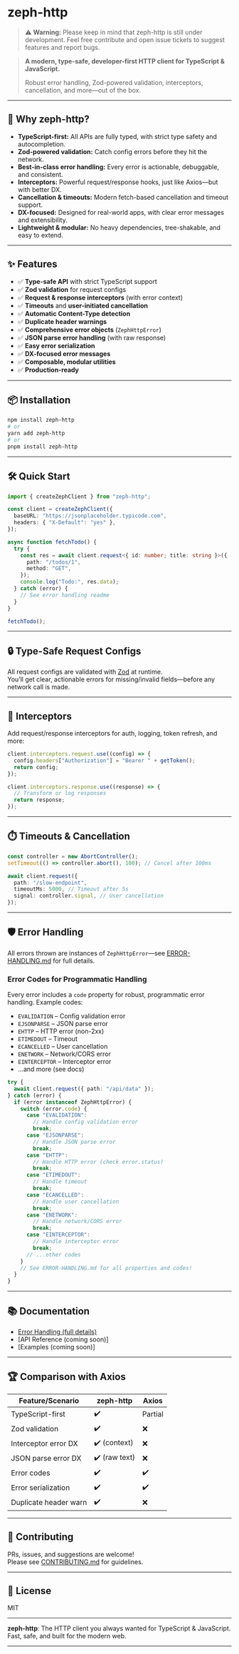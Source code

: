 # zeph-http

> ⚠️ **Warning:**  Please keep in mind that zeph-http is still under development.
Feel free contribute and open issue tickets to suggest features and report bugs.


> **A modern, type-safe, developer-first HTTP client for TypeScript & JavaScript.**
>
> Robust error handling, Zod-powered validation, interceptors, cancellation, and more—out of the box.

---

## 🚀 Why zeph-http?

- **TypeScript-first:** All APIs are fully typed, with strict type safety and autocompletion.
- **Zod-powered validation:** Catch config errors before they hit the network.
- **Best-in-class error handling:** Every error is actionable, debuggable, and consistent.
- **Interceptors:** Powerful request/response hooks, just like Axios—but with better DX.
- **Cancellation & timeouts:** Modern fetch-based cancellation and timeout support.
- **DX-focused:** Designed for real-world apps, with clear error messages and extensibility.
- **Lightweight & modular:** No heavy dependencies, tree-shakable, and easy to extend.

---

## ✨ Features

- ✅ **Type-safe API** with strict TypeScript support
- ✅ **Zod validation** for request configs
- ✅ **Request & response interceptors** (with error context)
- ✅ **Timeouts** and **user-initiated cancellation**
- ✅ **Automatic Content-Type detection**
- ✅ **Duplicate header warnings**
- ✅ **Comprehensive error objects** (`ZephHttpError`)
- ✅ **JSON parse error handling** (with raw response)
- ✅ **Easy error serialization**
- ✅ **DX-focused error messages**
- ✅ **Composable, modular utilities**
- ✅ **Production-ready**

---

## 📦 Installation

```bash
npm install zeph-http
# or
yarn add zeph-http
# or
pnpm install zeph-http
```

---

## 🛠️ Quick Start

```ts
import { createZephClient } from "zeph-http";

const client = createZephClient({
  baseURL: "https://jsonplaceholder.typicode.com",
  headers: { "X-Default": "yes" },
});

async function fetchTodo() {
  try {
    const res = await client.request<{ id: number; title: string }>({
      path: "/todos/1",
      method: "GET",
    });
    console.log("Todo:", res.data);
  } catch (error) {
    // See error handling readme
  }
}

fetchTodo();
```

---

## 🔒 Type-Safe Request Configs

All request configs are validated with [Zod](https://zod.dev/) at runtime.  
You’ll get clear, actionable errors for missing/invalid fields—before any network call is made.

---

## 🔄 Interceptors

Add request/response interceptors for auth, logging, token refresh, and more:

```ts
client.interceptors.request.use((config) => {
  config.headers["Authorization"] = "Bearer " + getToken();
  return config;
});

client.interceptors.response.use((response) => {
  // Transform or log responses
  return response;
});
```

---

## ⏱️ Timeouts & Cancellation

```ts
const controller = new AbortController();
setTimeout(() => controller.abort(), 100); // Cancel after 100ms

await client.request({
  path: "/slow-endpoint",
  timeoutMs: 5000, // Timeout after 5s
  signal: controller.signal, // User cancellation
});
```

---

## 🛡️ Error Handling

All errors thrown are instances of `ZephHttpError`—see [ERROR-HANDLING.md](./ERROR-HANDLING.md) for full details.

### Error Codes for Programmatic Handling

Every error includes a `code` property for robust, programmatic error handling. Example codes:
- `EVALIDATION` – Config validation error
- `EJSONPARSE` – JSON parse error
- `EHTTP` – HTTP error (non-2xx)
- `ETIMEDOUT` – Timeout
- `ECANCELLED` – User cancellation
- `ENETWORK` – Network/CORS error
- `EINTERCEPTOR` – Interceptor error
- ...and more (see docs)

```ts
try {
  await client.request({ path: "/api/data" });
} catch (error) {
  if (error instanceof ZephHttpError) {
    switch (error.code) {
      case "EVALIDATION":
        // Handle config validation error
        break;
      case "EJSONPARSE":
        // Handle JSON parse error
        break;
      case "EHTTP":
        // Handle HTTP error (check error.status)
        break;
      case "ETIMEDOUT":
        // Handle timeout
        break;
      case "ECANCELLED":
        // Handle user cancellation
        break;
      case "ENETWORK":
        // Handle network/CORS error
        break;
      case "EINTERCEPTOR":
        // Handle interceptor error
        break;
      // ...other codes
    }
    // See ERROR-HANDLING.md for all properties and codes!
  }
}
```

---

## 📚 Documentation

- [Error Handling (full details)](./ERROR-HANDLING.md)
- [API Reference (coming soon)]
- [Examples (coming soon)]

---

## 🏆 Comparison with Axios

| Feature/Scenario         | zeph-http      | Axios      |
|-------------------------|----------------|------------|
| TypeScript-first        | ✔️             | Partial    |
| Zod validation          | ✔️             | ❌         |
| Interceptor error DX    | ✔️ (context)   | ❌         |
| JSON parse error DX     | ✔️ (raw text)  | ❌         |
| Error codes             | ✔️             | ✔️         |
| Error serialization     | ✔️             | ✔️         |
| Duplicate header warn   | ✔️             | ❌         |

---

## 🤝 Contributing

PRs, issues, and suggestions are welcome!  
Please see [CONTRIBUTING.md](./CONTRIBUTING.md) for guidelines.

---

## 📄 License

MIT

---

**zeph-http**: The HTTP client you always wanted for TypeScript & JavaScript.  
Fast, safe, and built for the modern web.

---